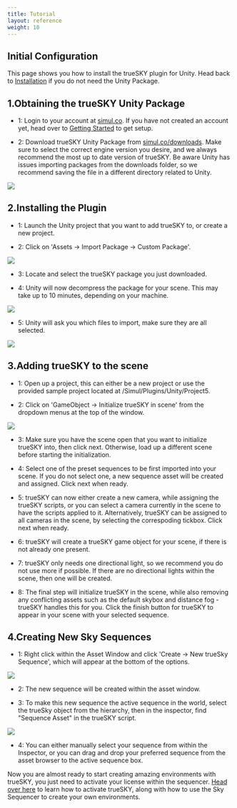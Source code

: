 ```yaml
---
title: Tutorial
layout: reference
weight: 10
---
```





Initial Configuration
-------------------------

This page shows you how to install the trueSKY plugin for Unity. Head back to [Installation](/installation) if you do not need the Unity Package.


1.Obtaining the trueSKY Unity Package
-------------------------
* 1: Login to your account at [simul.co](https://simul.co/account). If you have not created an account yet, head over to [Getting Started](/installation) to get setup.

* 2: Download trueSKY Unity Package from [simul.co/downloads](https://simul.co/downloads). Make sure to select the correct engine version you desire, and we always recommend the most up to date version of trueSKY. Be aware Unity has issues importing packages from the downloads folder, so we recommend saving the file in a different directory related to Unity.

![](/Images/unity/downloadpage.png)



2.Installing the Plugin
-------------------------
* 1: Launch the Unity project that you want to add trueSKY to, or create a new project.

* 2: Click on 'Assets -> Import Package -> Custom Package'.

![](/Images/unity/importpackage.png)


* 3: Locate and select the trueSKY package you just downloaded.

* 4: Unity will now decompress the package for your scene. This may take up to 10 minutes, depending on your machine.

![](/Images/unity/preparingpackage.png)


* 5: Unity will ask you which files to import, make sure they are all selected.

![](/Images/unity/importpackagefinished.png)



3.Adding trueSKY to the scene
-----------------------------
* 1: Open up a project, this can either be a new project or use the provided sample project located at /Simul/Plugins/Unity/Project5. 

* 2: Click on 'GameObject -> Initialize trueSKY in scene' from the dropdown menus at the top of the window.

![](/Images/unity/initializetruesky.png)


* 3: Make sure you have the scene open that you want to initialize trueSKY into, then click next. Otherwise, load up a different scene before starting the initialization.

* 4: Select one of the preset sequences to be first imported into your scene. If you do not select one, a new sequence asset will be created and assigned. Click next when ready.

* 5: trueSKY can now either create a new camera, while assigning the trueSKY scripts, or you can select a camera currently in the scene to have the scripts applied to it. Alternatively, trueSKY can be assigned to all cameras in the scene, by selecting the correspoding tickbox. Click next when ready.

* 6: trueSKY will create a trueSKY game object for your scene, if there is not already one present.

* 7: trueSKY only needs one directional light, so we recommend you do not use more if possible. If there are no directional lights within the scene, then one will be created.

* 8: The final step will initialize trueSKY in the scene, while also removing any conflicting assets such as the default skybox and distance fog - trueSKY handles this for you. Click the finish button for trueSKY to appear in your scene with your selected sequence. 

4.Creating New Sky Sequences
-----------------------------
* 1: Right click within the Asset Window and click 'Create -> New trueSky Sequence', which will appear at the bottom of the options.

![](/Images/unity/addsequence.png)


* 2: The new sequence will be created within the asset window.

* 3: To make this new sequence the active sequence in the world, select the trueSky object from the hierarchy, then in the inspector, find "Sequence Asset" in the trueSKY script.

![](/Images/unity/setsequence.png)


* 4: You can either manually select your sequence from within the Inspector, or you can drag and drop your preferred sequence from the asset browser to the active sequence box.


Now you are almost ready to start creating amazing environments with trueSKY, you just need to activate your license within the sequencer. [Head over here](/tutorials/sequencer#registration) to learn how to activate trueSKY, along with how to use the Sky Sequencer to create your own environments.

